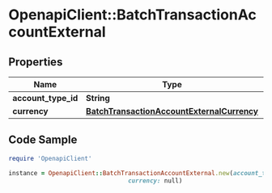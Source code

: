 # OpenapiClient::BatchTransactionAccountExternal

## Properties

Name | Type | Description | Notes
------------ | ------------- | ------------- | -------------
**account_type_id** | **String** |  | [optional] 
**currency** | [**BatchTransactionAccountExternalCurrency**](BatchTransactionAccountExternalCurrency.md) |  | [optional] 

## Code Sample

```ruby
require 'OpenapiClient'

instance = OpenapiClient::BatchTransactionAccountExternal.new(account_type_id: 9100,
                                 currency: null)
```


